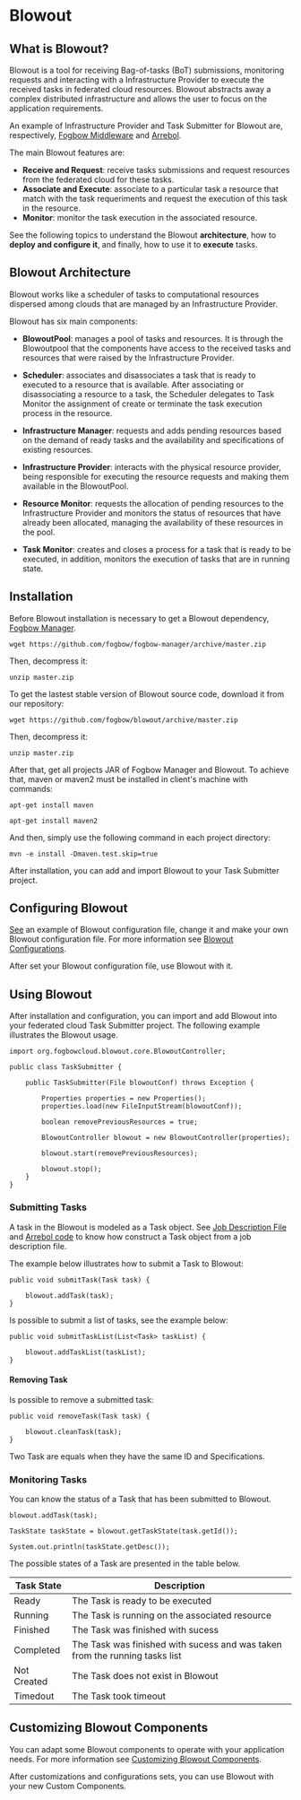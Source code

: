 # Blowout

## What is Blowout?
Blowout is a tool for receiving Bag-of-tasks (BoT) submissions, monitoring requests and interacting with a Infrastructure Provider to execute the received tasks in federated cloud resources. Blowout abstracts away a complex distributed infrastructure and allows the user to focus on the application requirements.

An example of Infrastructure Provider and Task Submitter for Blowout are, respectively, [Fogbow Middleware](http://www.fogbowcloud.org/) and [Arrebol](http://arrebol.lsd.ufcg.edu.br/).

The main Blowout features are:
- **Receive and Request**: receive tasks submissions and request resources from the federated cloud for these tasks.
- **Associate and Execute**: associate to a particular task a resource that match with the task requeriments and request the execution of this task in the resource.
- **Monitor**: monitor the task execution in the associated resource.

See the following topics to understand the Blowout **architecture**, how to **deploy and configure it**, and finally, how to use it to **execute** tasks.

## Blowout Architecture
Blowout works like a scheduler of tasks to computational resources dispersed among clouds that are managed by an Infrastructure Provider.

Blowout has six main components:

- **BlowoutPool**: manages a pool of tasks and resources. It is through the Blowoutpool that the components have access to the received tasks and resources that were raised by the Infrastructure Provider.

- **Scheduler**: associates and disassociates a task that is ready to executed to a resource that is available. After associating or disassociating a resource to a task, the Scheduler delegates to Task Monitor the assignment of create or terminate the task execution process in the resource.

- **Infrastructure Manager**: requests and adds pending resources based on the demand of ready tasks and the availability and specifications of existing resources.

- **Infrastructure Provider**: interacts with the physical resource provider, being responsible for executing the resource requests and making them available in the BlowoutPool.

- **Resource Monitor**: requests the allocation of pending resources to the Infrastructure Provider and monitors the status of resources that have already been allocated, managing the availability of these resources in the pool.

- **Task Monitor**: creates and closes a process for a task that is ready to be executed, in addition, monitors the execution of tasks that are in running state.

## Installation
Before Blowout installation is necessary to get a Blowout dependency, [Fogbow Manager](https://github.com/fogbow/fogbow-manager).

	wget https://github.com/fogbow/fogbow-manager/archive/master.zip

Then, decompress it:
	
	unzip master.zip

To get the lastest stable version of Blowout source code, download it from our repository:

    wget https://github.com/fogbow/blowout/archive/master.zip

Then, decompress it:

    unzip master.zip

After that, get all projects JAR of Fogbow Manager and Blowout. To achieve that, maven or maven2 must be installed in client's machine with commands:

	apt-get install maven

	apt-get install maven2

And then, simply use the following command in each project directory:
	
	mvn -e install -Dmaven.test.skip=true

After installation, you can add and import Blowout to your Task Submitter project.


## Configuring Blowout
[See](https://github.com/fogbow/arrebol/blob/master/sched.conf.example) an example of Blowout configuration file, change it and make your own Blowout configuration file. For more information see [Blowout Configurations](https://github.com/fogbow/blowout/blob/readme/CONF.md).

After set your Blowout configuration file, use Blowout with it.


## Using Blowout
After installation and configuration, you can import and add Blowout into your federated cloud Task Submitter project. The following example illustrates the Blowout usage.

	import org.fogbowcloud.blowout.core.BlowoutController;

	public class TaskSubmitter {

		public TaskSubmitter(File blowoutConf) throws Exception {
			
			Properties properties = new Properties();
			properties.load(new FileInputStream(blowoutConf));
			
			boolean removePreviousResources = true;

			BlowoutController blowout = new BlowoutController(properties);

			blowout.start(removePreviousResources);

			blowout.stop();
		}
	}


### Submitting Tasks
A task in the Blowout is modeled as a Task object. See [Job Description File](http://arrebol.lsd.ufcg.edu.br/use-it.html) and [Arrebol code](https://github.com/fogbow/arrebol/tree/master/src/main/java/org/fogbowcloud/app) to know how construct a Task object from a job description file.

The example below illustrates how to submit a Task to Blowout:

	public void submitTask(Task task) {
		
		blowout.addTask(task);
	}

Is possible to submit a list of tasks, see the example below:

	public void submitTaskList(List<Task> taskList) {
		
		blowout.addTaskList(taskList);
	}


#### Removing Task
Is possible to remove a submitted task:

	public void removeTask(Task task) {
		
		blowout.cleanTask(task);
	}

Two Task are equals when they have the same ID and Specifications.

### Monitoring Tasks
You can know the status of a Task that has been submitted to Blowout.

	blowout.addTask(task);

	TaskState taskState = blowout.getTaskState(task.getId());
	
	System.out.println(taskState.getDesc());

The possible states of a Task are presented in the table below.

Task State | Description 
----------- | -----------
Ready | The Task is ready to be executed
Running | The Task is running on the associated resource
Finished | The Task was finished with sucess
Completed | The Task was finished with sucess and was taken from the running tasks list
Not Created | The Task does not exist in Blowout
Timedout | The Task took timeout


## Customizing Blowout Components
You can adapt some Blowout components to operate with your application needs. For more information see [Customizing Blowout Components](https://github.com/fogbow/blowout/blob/readme/CUSTOM.md).

After customizations and configurations sets, you can use Blowout with your new Custom Components.

